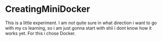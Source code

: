 # CreatingMiniDocker

This is a little experiment. I am not quite sure in what direction i want to go with my cs learning, so i am just gonna start with shii i dont know how it works yet. For this i chose Docker.
